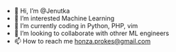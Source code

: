- 👋 Hi, I’m @Jenutka
- 👀 I’m interested Machine Learning
- 🌱 I’m currently coding in Python, PHP, vim
- 💞️ I’m looking to collaborate with othrer ML engineers
- 📫 How to reach me honza.prokes@gmail.com

<!---
Jenutka/Jenutka is a ✨ special ✨ repository because its `README.md` (this file) appears on your GitHub profile.
You can click the Preview link to take a look at your changes.
--->

